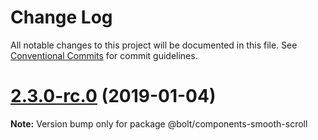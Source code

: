 # Change Log

All notable changes to this project will be documented in this file.
See [Conventional Commits](https://conventionalcommits.org) for commit guidelines.

# [2.3.0-rc.0](https://github.com/bolt-design-system/bolt/tree/master/packages/components/bolt-smooth-scroll/compare/v2.2.1...v2.3.0-rc.0) (2019-01-04)

**Note:** Version bump only for package @bolt/components-smooth-scroll

